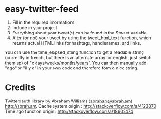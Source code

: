 # easy-twitter-feed

1. Fill in the required informations
2. Include in your project
3. Everything about your tweet(s) can be found in the $tweet variable
4. Alter (or not) your tweet by using the tweet_html_text function, which returns actual HTML links for hashtags, handlenames, and links.

You can use the time_elapsed_string function to get a readable string (currently in french, but there is an alternate array for english, just switch them up) of "x days/weeks/months/years". You can then manually add "ago" or "il y a" in your own code and therefore form a nice string.

# Credits

Twitteroauth library by Abraham Williams (abraham@abrah.am) http://abrah.am.
Cache system origin : http://stackoverflow.com/a/4123870
Time ago function origin : http://stackoverflow.com/a/18602474
